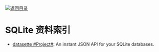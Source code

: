 [![返回目录](https://parg.co/UGo)](https://github.com/wxyyxc1992/Awesome-Reference) 
 
 
# SQLite 资料索引

- [datasette #Project#](https://github.com/simonw/datasette): An instant JSON API for your SQLite databases.